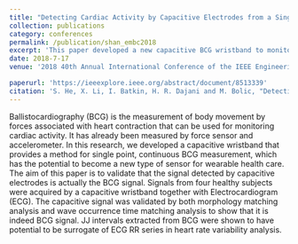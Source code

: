 ```yaml
---
title: "Detecting Cardiac Activity by Capacitive Electrodes from a Single Point on the Wrist"
collection: publications
category: conferences
permalink: /publication/shan_embc2018
excerpt: 'This paper developed a new capacitive BCG wristband to monitor cardiac activity.'
date: 2018-7-17
venue: '2018 40th Annual International Conference of the IEEE Engineering in Medicine and Biology Society (EMBC)'

paperurl: 'https://ieeexplore.ieee.org/abstract/document/8513339'
citation: 'S. He, X. Li, I. Batkin, H. R. Dajani and M. Bolic, "Detecting Cardiac Activity by Capacitive Electrodes from a Single Point on the Wrist," 2018 40th Annual International Conference of the IEEE Engineering in Medicine and Biology Society (EMBC), Honolulu, HI, USA, 2018, pp. 3809-3812, doi: 10.1109/EMBC.2018.8513339'
---
```


Ballistocardiography (BCG) is the measurement of body movement by forces associated with heart contraction that can be used for monitoring cardiac activity. It has already been measured by force sensor and accelerometer. In this research, we developed a capacitive wristband that provides a method for single point, continuous BCG measurement, which has the potential to become a new type of sensor for wearable health care. The aim of this paper is to validate that the signal detected by capacitive electrodes is actually the BCG signal. Signals from four healthy subjects were acquired by a capacitive wristband together with Electrocardiogram (ECG). The capacitive signal was validated by both morphology matching analysis and wave occurrence time matching analysis to show that it is indeed BCG signal. JJ intervals extracted from BCG were shown to have potential to be surrogate of ECG RR series in heart rate variability analysis.
